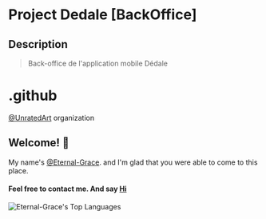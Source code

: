 # Project Dedale [BackOffice]

## Description

> Back-office de l'application mobile Dédale

# .github

[@UnratedArt][UrlGh] organization

[UrlGh]: https://github.com/UnratedArt/

## Welcome! 👋

My name's [@Eternal-Grace][UrlSelf]. and I'm glad that you were able to come to
this place.

#### Feel free to contact me. And say [Hi](mailto:contact@genitus.tech)

![Eternal-Grace's Top Languages](https://github-readme-stats.vercel.app/api/top-langs/?username=Eternal-Grace&theme=vue-dark&show_icons=true&hide_border=false&layout=compact)

[UrlSelf]: https://github.com/Eternal-Grace/

